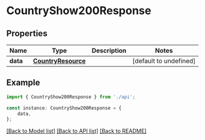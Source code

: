 # CountryShow200Response


## Properties

Name | Type | Description | Notes
------------ | ------------- | ------------- | -------------
**data** | [**CountryResource**](CountryResource.md) |  | [default to undefined]

## Example

```typescript
import { CountryShow200Response } from './api';

const instance: CountryShow200Response = {
    data,
};
```

[[Back to Model list]](../README.md#documentation-for-models) [[Back to API list]](../README.md#documentation-for-api-endpoints) [[Back to README]](../README.md)
